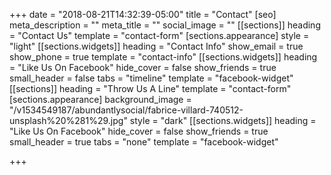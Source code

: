 +++
date = "2018-08-21T14:32:39-05:00"
title = "Contact"
[seo]
meta_description = ""
meta_title = ""
social_image = ""
[[sections]]
heading = "Contact Us"
template = "contact-form"
[sections.appearance]
style = "light"
[[sections.widgets]]
heading = "Contact Info"
show_email = true
show_phone = true
template = "contact-info"
[[sections.widgets]]
heading = "Like Us On Facebook"
hide_cover = false
show_friends = true
small_header = false
tabs = "timeline"
template = "facebook-widget"
[[sections]]
heading = "Throw Us A Line"
template = "contact-form"
[sections.appearance]
background_image = "/v1534549187/abundantlysocial/fabrice-villard-740512-unsplash%20%281%29.jpg"
style = "dark"
[[sections.widgets]]
heading = "Like Us On Facebook"
hide_cover = false
show_friends = true
small_header = true
tabs = "none"
template = "facebook-widget"

+++
